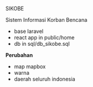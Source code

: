 SIKOBE

Sistem Informasi Korban Bencana

- base laravel
- react app in public/home
- db in sql/db_sikobe.sql

**Perubahan**
- map mapbox
- warna
- daerah seluruh indonesia